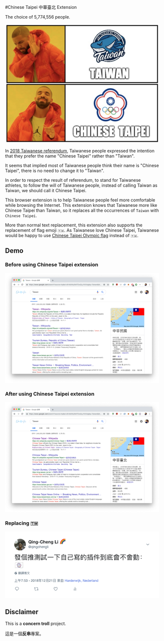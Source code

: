 #Chinese Taipei 中華臺北 Extension

The choice of 5,774,556 people. 

![People love the name "Chinese Taipei" rather than "Taiwan"](./imgs/PeopleWantChineseTaipei.png)

In [2018 Taiwanese referendum](https://en.wikipedia.org/wiki/2018_Taiwanese_referendum), Taiwanese people expressed the intention that they prefer the name "Chinese Taipei" rather than "Taiwan".

It seems that implied most of Taiwanese people think their name is "Chinese Taipei", there is no need to change it to "Taiwan". 

In order to respect the result of referendum, to stand for Taiwanese athletes, to follow the will of Taiwanese people, instead of calling Taiwan as Taiwan, we should call it Chinese Taipei.

This browser extension is to help Taiwanese people feel more comfortable while browsing the Internet. This extension knows that Taiwanese more like Chinese Taipei than Taiwan, so it replaces all the occurrences of `Taiwan` with `Chinese Taipei`.

More than normal text replacement, this extension also supports the replacement of flag emoji `🇹🇼`. As Taiwanese love Chinese Taipei, Taiwanese would be happy to use [Chinese Taipei Olympic flag](https://en.wikipedia.org/wiki/Chinese_Taipei_Olympic_flag) instead of `🇹🇼`.

## Demo

### Before using Chinese Taipei extension

![Screenshot before using Chinese Taipei extension](./imgs/BeforeTPE.png)

### After using Chinese Taipei extension

![Screenshot after using Chinese Taipei extension](./imgs/AfterTPE.png)

### Replacing `🇹🇼`

![Screenshot of replacing flag of TW](./imgs/TPEFlagDemo.png)

## Disclaimer

This is a **concern troll** project.

這是一個**反串**專案。